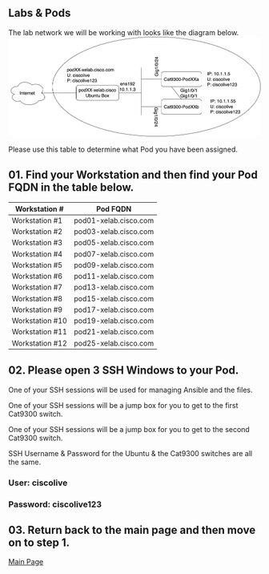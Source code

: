 ## Labs & Pods

The lab network we will be working with looks like the diagram below. 
<img src="/images/network-diagram.png" alt="DEVWKS-2008 Network Diagram" width=600>

Please use this table to determine what Pod you have been assigned. 

## 01. Find your Workstation and then find your Pod FQDN in the table below. 

| Workstation #  | Pod FQDN  |
| -------------- | ----------- |
| Workstation #1  | pod01-xelab.cisco.com   |
| Workstation #2  | pod03-xelab.cisco.com   |
| Workstation #3  | pod05-xelab.cisco.com   |
| Workstation #4  | pod07-xelab.cisco.com   |
| Workstation #5  | pod09-xelab.cisco.com   |
| Workstation #6  | pod11-xelab.cisco.com   |
| Workstation #7  | pod13-xelab.cisco.com   |
| Workstation #8  | pod15-xelab.cisco.com   |
| Workstation #9  | pod17-xelab.cisco.com   |
| Workstation #10  | pod19-xelab.cisco.com   |
| Workstation #11  | pod21-xelab.cisco.com   |
| Workstation #12  | pod25-xelab.cisco.com   |



## 02. Please open 3 SSH Windows to  your Pod. 
One of your SSH sessions will be used for managing Ansible and the files. 

One of your SSH sessions will be a jump box for you to get to the first Cat9300 switch. 

One of your SSH sessions will be a jump box for you to get to the second Cat9300 switch.


SSH Username & Password for the Ubuntu & the Cat9300 switches are all the same.

### User: ciscolive

### Password: ciscolive123


## 03. Return back to the main page and then move on to step 1. 

[Main Page](/README.md)




